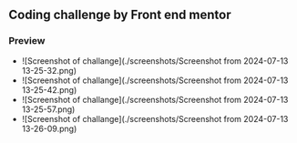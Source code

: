 
## Coding challenge by Front end mentor

### Preview

- ![Screenshot of challange](./screenshots/Screenshot from 2024-07-13 13-25-32.png)
- ![Screenshot of challange](./screenshots/Screenshot from 2024-07-13 13-25-42.png)
- ![Screenshot of challange](./screenshots/Screenshot from 2024-07-13 13-25-57.png)
- ![Screenshot of challange](./screenshots/Screenshot from 2024-07-13 13-26-09.png)
